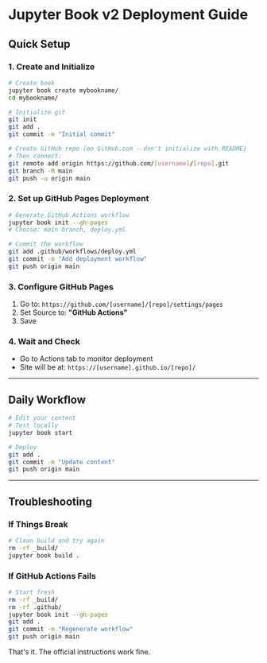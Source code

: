 # Jupyter Book v2 Deployment Guide

## Quick Setup

### 1. Create and Initialize
```bash
# Create book
jupyter book create mybookname/
cd mybookname/

# Initialize git
git init
git add .
git commit -m "Initial commit"

# Create GitHub repo (on GitHub.com - don't initialize with README)
# Then connect:
git remote add origin https://github.com/[username]/[repo].git
git branch -M main
git push -u origin main
```

### 2. Set up GitHub Pages Deployment
```bash
# Generate GitHub Actions workflow
jupyter book init --gh-pages
# Choose: main branch, deploy.yml

# Commit the workflow
git add .github/workflows/deploy.yml
git commit -m "Add deployment workflow"
git push origin main
```

### 3. Configure GitHub Pages
1. Go to: `https://github.com/[username]/[repo]/settings/pages`
2. Set Source to: **"GitHub Actions"**
3. Save

### 4. Wait and Check
- Go to Actions tab to monitor deployment
- Site will be at: `https://[username].github.io/[repo]/`

---

## Daily Workflow

```bash
# Edit your content
# Test locally
jupyter book start

# Deploy
git add .
git commit -m "Update content"
git push origin main
```

---

## Troubleshooting

### If Things Break
```bash
# Clean build and try again
rm -rf _build/
jupyter book build .
```

### If GitHub Actions Fails
```bash
# Start fresh
rm -rf _build/
rm -rf .github/
jupyter book init --gh-pages
git add .
git commit -m "Regenerate workflow"
git push origin main
```

That's it. The official instructions work fine.